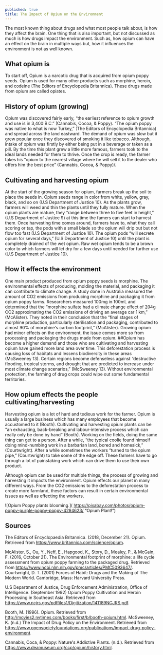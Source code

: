 ```yaml
---
published: true
title: The Impact of Opium on the Environment
---
```

The most known thing about drugs and what most people talk about, is how they affect the brain. One thing that is also important, but not discussed as much is how drugs impact the environment. Such as, how opium can have an effect on the brain in multiple ways but, how it influences the environment is not as well known. 

## What opium is
To start off, Opium is a narcotic drug that is acquired from opium poppy seeds. Opium is used for many other products such as morphine, heroin, and codeine (The Editors of Encyclopedia Britannica). These drugs made from opium are called opiates. 

## History of opium (growing)
Opium was discovered fairly early, “the earliest reference to opium growth and use is in 3,400 B.C.” (Cannabis, Cocoa, & Poppy). “The opium poppy was native to what is now Turkey,” (The Editors of Encyclopedia Britannica) and spread across the land eastward. The demand of opium was slow but it grew popular once they discovered of smoking it like tobacco. Although, intake of opium was firstly by either being put in a beverage or taken as a pill. By the time this plant grew a little more famous, farmers took to the ideal lands needed for them to thrive. Once the crop is ready, the farmer takes his “opium to the nearest village where he will sell it to the dealer who offers him the best price” (Cannabis, Cocoa, & Poppy)/. 

## Cultivating and harvesting opium
At the start of the growing season for opium, farmers break up the soil to place the seeds in. Opium seeds range in color from white, yellow, gray, black, and so on (U.S Department of Justice 10). As the plants grow, farmers will weed and thin the plants until they fully mature. When the opium plants are mature, they “range between three to five feet in height,” (U.S Department of Justice 9) at this time the famers can start to harvest them. Once harvesting time comes around, farmers have to, what they call scoring or tap, the pods with a small blade so the opium will drip out but not flow too fast (U.S Department of Justice 10). The opium pods “will secrete opium for several days,” (U.S Department of Justice 10) until the plant is completely drained of the wet opium. Raw wet opium tends to be a brown color to which farmers will let dry for a few days until needed for further use (U.S Department of Justice 10).  

## How it effects the environment
One main product produced from opium poppy seeds is morphine. The environmental effects of producing, molding the material, and packaging it can contribute to climate change. A study done in Australia measured the amount of CO2 emissions from producing morphine and packaging it from opium poppy farms. Researchers measured 100mg in 100mL and determined that the “morphine sulfate had a climate change effect of 204g CO2 approximating the CO2 emissions of driving an average car 1 km,” (McAlister). They noted in their conclusion that the “final stages of morphine production, particularly sterilisation and packaging, contributed to almost 90% of morphine's carbon footprint,” (McAlister). Growing opium had minor effects on the environment, the issue comes more so from processing and packaging the drugs made from opium. 
##Opium has become a higher demand and those who are cultivating and harvesting opium have gained more land area over time. This deforestation process is causing loss of habitats and lessens biodiversity in these areas (McSweeney 13). Certain regions become defenseless against “destructive flooding, tropical storms, and drought that are predicted to increase under most climate change scenarios,” (McSweeney 13). Without environmental protection, the farming of drug crops could wipe out some fundamental territories. 

## How opium effects the people cultivating/harvesting
Harvesting opium is a lot of hard and tedious work for the farmer. Opium is usually a large business which has many employees that become accustomed to it (Booth). Cultivating and harvesting opium plants can be “an exhausting, back-breaking and labour-intensive process which can really only be done by hand” (Booth). Working on the fields, doing the same thing can get to a person. After a while, “the typical coolie found himself doing mind-numbing work in a barbarian land, bored and homesick,” (Courtwright). After a while sometimes the workers “turned to the opium pipe,” (Courtwright) to take some of the edge off. These farmers have to go through a lot of painstaking work which can drive them to use their own product. 

Although opium can be used for multiple things, the process of growing and harvesting it impacts the environment. Opium effects our planet in many different ways. From the CO2 emissions to the deforestation process to create more farmland, these factors can result in certain environmental issues as well as effecting the workers. 

 
![Opium Poppy plants blooming.]( https://pixabay.com/photos/opium-poppy-purple-poppy-poppy-4294623/ “Opium Plant!”)




## Sources
The Editors of Encyclopaedia Britannica. (2018, December 21). Opium. Retrieved from https://www.britannica.com/science/opium. 

McAlister, S., Ou, Y., Neff, E., Hapgood, K., Story, D., Mealey, P., & McGain, F. (2016, October 21). The Environmental footprint of morphine: a life cycle assessment from opium poppy farming to the packaged drug. Retrieved from https://www.ncbi.nlm.nih.gov/pmc/articles/PMC5093647/. 
Courtwright, D. T. (2001) Forces of Habit: Drugs and the Making of The Modern World. Cambridge, Mass: Harvard University Press.

U.S Department of Justice, Drug Enforcement Administration, Office of Intelligence. (September 1992) Opium Poppy Cultivation and Heroin Processing in Southeast Asia. Retrieved from https://www.ncjrs.gov/pdffiles1/Digitization/141189NCJRS.pdf.

Booth, M. (1996). Opium. Retrieved from http://movies2.nytimes.com/books/first/b/booth-opium.html.
McSweeney, K. (n.d.) The Impact of Drug Policy on the Environment. Retrieved from https://www.opensocietyfoundations.org/publications/impact-drug-policy-environment.

Cannabis, Coca, & Poppy: Nature's Addictive Plants. (n.d.). Retrieved from https://www.deamuseum.org/ccp/opium/history.html.
